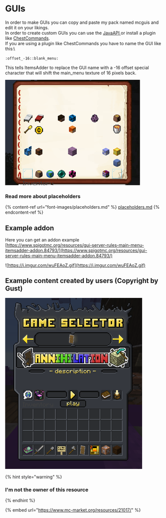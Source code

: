 # GUIs

In order to make GUIs you can copy and paste my pack named mcguis and edit it on your likings.\
In order to create custom GUIs you can use the [JavaAPI ](../../developers/java-api/huds-guis.md)or install a plugin like [ChestCommands](https://dev.bukkit.org/projects/chest-commands).\
If you are using a plugin like ChestCommands you have to name the GUI like this:\


```
:offset_-16::blank_menu:
```

This tells ItemsAdder to replace the GUI name with a -16 offset special character that will shift the main\_menu texture of 16 pixels back.

![](<../../.gitbook/assets/immagine (11).png>)

### &#x20;Read more about placeholders

{% content-ref url="font-images/placeholders.md" %}
[placeholders.md](font-images/placeholders.md)
{% endcontent-ref %}

## Example addon

Here you can get an addon example [https://www.spigotmc.org/resources/gui-server-rules-main-menu-itemsadder-addon.84793/](https://www.spigotmc.org/resources/gui-server-rules-main-menu-itemsadder-addon.84793/)



![https://i.imgur.com/wuFEAoZ.gif](https://i.imgur.com/wuFEAoZ.gif)

## Example content created by users (Copyright by Gust)

![](<../../.gitbook/assets/immagine (110).png>)

{% hint style="warning" %}
### I'm not the owner of this resource
{% endhint %}

{% embed url="https://www.mc-market.org/resources/21017/" %}

